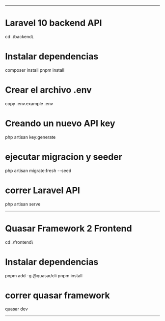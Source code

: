 -----------------------------------------------

# Laravel 10 backend API
cd .\backend\ 
  # Instalar dependencias
composer install
pnpm install
  # Crear el archivo .env
copy .env.example .env
  # Creando un nuevo API key
php artisan key:generate
  # ejecutar migracion y seeder
php artisan migrate:fresh --seed
  # correr Laravel API
php artisan serve

-----------------------------------------------

# Quasar Framework 2 Frontend
cd .\frontend\
  # Instalar dependencias
pnpm add -g @quasar/cli
pnpm install
  # correr quasar framework
quasar dev

-----------------------------------------------

